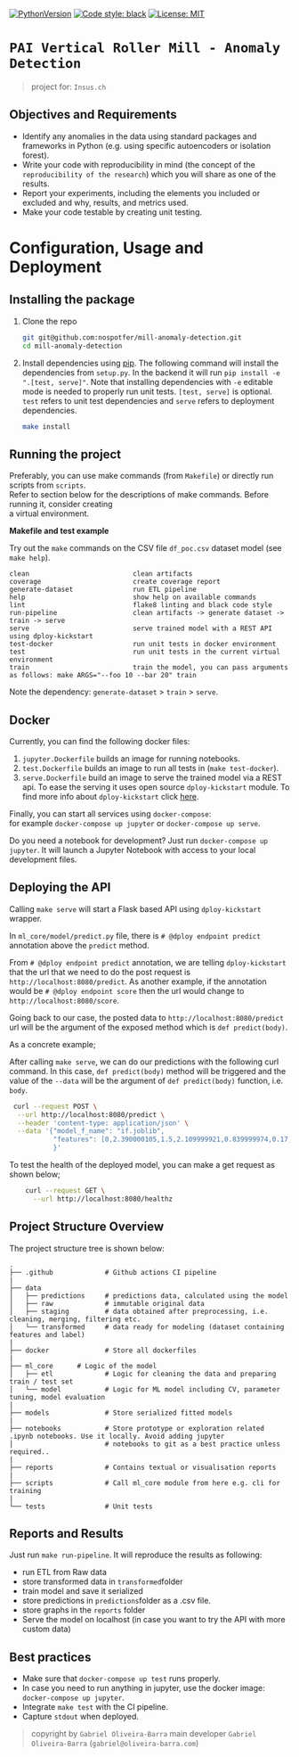 
[![PythonVersion](https://img.shields.io/pypi/pyversions/gino_admin)](https://img.shields.io/pypi/pyversions/gino_admin)
[![Code style: black](https://img.shields.io/badge/code%20style-black-000000.svg)](https://github.com/psf/black)
[![License: MIT](https://img.shields.io/badge/License-MIT-yellow.svg)](https://opensource.org/licenses/MIT)

# `PAI Vertical Roller Mill - Anomaly Detection`

> project for: `Insus.ch`  

## Objectives and Requirements


* Identify any anomalies in the data using standard packages and frameworks in Python (e.g. using specific autoencoders or isolation forest).
* Write your code with reproducibility in mind (the concept of the `reproducibility of the research`) which you will share as one of the results.
* Report your experiments, including the elements you included or excluded and why, results, and metrics used.
* Make your code testable by creating unit testing.


# Configuration, Usage and Deployment

## Installing the package

1. Clone the repo

    ```bash
    git git@github.com:nospotfer/mill-anomaly-detection.git
    cd mill-anomaly-detection
    ```

2. Install dependencies using [pip](https://pip.pypa.io/en/stable/installing/). The following command
will install the dependencies from `setup.py`. In the backend it will run `pip install -e ".[test, serve]"`. Note that installing dependencies with `-e` 
editable mode is needed to properly run unit tests. `[test, serve]` is optional. `test` refers to
unit test dependencies and `serve` refers to deployment dependencies.

    ```bash
    make install
    ```

## Running the project

Preferably, you can use make commands (from `Makefile`) or directly run scripts from `scripts`.  
Refer to section below for the descriptions of make commands. Before running it, consider creating  
a virtual environment.  

**Makefile and test example**

Try out the `make` commands on the CSV file `df_poc.csv` dataset model (see `make help`).

```
clean                          clean artifacts
coverage                       create coverage report
generate-dataset               run ETL pipeline
help                           show help on available commands
lint                           flake8 linting and black code style
run-pipeline                   clean artifacts -> generate dataset -> train -> serve
serve                          serve trained model with a REST API using dploy-kickstart
test-docker                    run unit tests in docker environment
test                           run unit tests in the current virtual environment
train                          train the model, you can pass arguments as follows: make ARGS="--foo 10 --bar 20" train
```

Note the dependency: `generate-dataset` > `train` > `serve`.

## Docker

Currently, you can find the following docker files:  
1. `jupyter.Dockerfile` builds an image for running notebooks.  
2. `test.Dockerfile` builds an image to run all tests in (`make test-docker`).
3. `serve.Dockerfile` build an image to serve the trained model via a REST api.
To ease the serving it uses open source `dploy-kickstart` module. To find more info
about `dploy-kickstart` click [here](https://github.com/dploy-ai/dploy-kickstart/).

Finally, you can start all services using `docker-compose`:  
for example `docker-compose up jupyter` or `docker-compose up serve`.  

Do you need a notebook for development? Just run `docker-compose up jupyter`. It will launch a Jupyter Notebook 
with access to your local development files.

## Deploying the API

Calling `make serve` will start a Flask based API using `dploy-kickstart`
wrapper. 

In `ml_core/model/predict.py` file, there is `# @dploy endpoint predict`
annotation above the `predict` method. 

From `# @dploy endpoint predict` annotation, we are telling `dploy-kickstart` 
that the url that we need to do the post request is `http://localhost:8080/predict`.
As another example, if the annotation would be `# @dploy endpoint score` then the url
would change to `http://localhost:8080/score`.  

Going back to our case, the posted data to `http://localhost:8080/predict` url will be
the argument of the exposed method which is `def predict(body)`. 

As a concrete example;

After calling `make serve`, we can do our predictions with the following curl command.
In this case, `def predict(body)` method will be triggered and the value of the `--data`
will be the argument of `def predict(body)` function, i.e. `body`.

```sh
 curl --request POST \
  --url http://localhost:8080/predict \
  --header 'content-type: application/json' \
  --data '{"model_f_name": "if.joblib",
           "features": [0,2.390000105,1.5,2.109999921,0.839999974,0.17,0.150000006,1.32,0.93,0.200000003,18.5,37.9,47.125,0.282499999,0.189999998,0.449999988,1.7,2.205,488.3808406,31.4554075,10.9313475,58.1055925,69.857555,63.3372025,145,144.2604,143.2838,144.2231,144.72035,143.697825,37.76956044,48.14815,42.36111,55.61343,56.42360765,47.85879637,50.40509033,83.73842,68.11343,77.25694069,72.68518,71.18055725,59.08564758,58,95,94,50,45,52,51,52,51,0.6799584,0.5902618,38,48.79999924,58.5,58.90000153,59.825,48,39.86437,192.432725,74.14704,11.0450725,9.9954285,43.60000229,57.60000229,65.52499962,78.92500114,83.90000153,100.5,57.79999943,57.90000153,60,8.03,8.279999733,7.320000172,7.619999886,6.7725,6.682,6.89925,6.842,5.01825,4.885,4.8055,4.57225,4.22775,4.22775,501.55525,545.912925,1.403356,63.2595475,48.556855,39.6050375,1.099537,74.86979,83.315245,75.647425,74.65278,72.193285,82.4833625,72.627315,77.5643825,70.457175,73.441115,70.52951,78.848375,6.860532,83.5]
           }'
```

To test the health of the deployed model, you can make a get request as shown below;

```sh
    curl --request GET \
      --url http://localhost:8080/healthz
```



## Project Structure Overview 
The project structure tree is shown below:

```
.
├── .github             # Github actions CI pipeline
|
├── data                
│   ├── predictions     # predictions data, calculated using the model
│   ├── raw             # immutable original data
│   ├── staging         # data obtained after preprocessing, i.e. cleaning, merging, filtering etc.
│   └── transformed     # data ready for modeling (dataset containing features and label)
|
├── docker              # Store all dockerfiles
|
├── ml_core      # Logic of the model
│   ├── etl             # Logic for cleaning the data and preparing train / test set 
│   └── model           # Logic for ML model including CV, parameter tuning, model evaluation
|
├── models              # Store serialized fitted models
|
├── notebooks           # Store prototype or exploration related .ipynb notebooks. Use it locally. Avoid adding jupyter
│                       # notebooks to git as a best practice unless required..
|
├── reports             # Contains textual or visualisation reports
|
├── scripts             # Call ml_core module from here e.g. cli for training
|
└── tests               # Unit tests
```

## Reports and Results

Just run `make run-pipeline`. It will reproduce the results as following:
* run ETL from Raw data
* store transformed data in `transformed`folder
* train model and save it serialized
* store predictions in `predictions`folder as a .csv file.
* store graphs in the `reports` folder
* Serve the model on localhost (in case you want to try the API with more custom data) 

## Best practices

- Make sure that `docker-compose up test` runs properly.  
- In case you need to run anything in jupyter, use the docker image: `docker-compose up jupyter`.
- Integrate `make test` with the CI pipeline.
- Capture `stdout` when deployed.


> copyright by `Gabriel Oliveira-Barra`
> main developer `Gabriel Oliveira-Barra` (`gabriel@oliveira-barra.com`)
